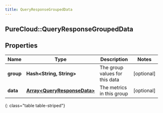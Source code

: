 ```yaml
---
title: QueryResponseGroupedData
---
```

## PureCloud::QueryResponseGroupedData

## Properties

|Name | Type | Description | Notes|
|------------ | ------------- | ------------- | -------------|
| **group** | **Hash&lt;String, String&gt;** | The group values for this data | [optional] |
| **data** | [**Array&lt;QueryResponseData&gt;**](QueryResponseData.html) | The metrics in this group | [optional] |
{: class="table table-striped"}


